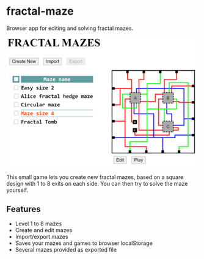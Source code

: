 # fractal-maze
Browser app for editing and solving fractal mazes.

![front image](front.png)

This small game lets you create new fractal mazes, based on a square design with 1 to 8 exits on each side. You can then try to solve the maze yourself.

## Features
 - Level 1 to 8 mazes
 - Create and edit mazes
 - Import/export mazes
 - Saves your mazes and games to browser localStorage
 - Several mazes provided as exported file
 
